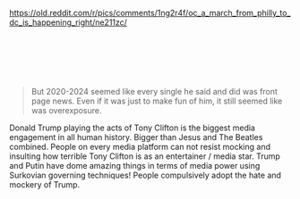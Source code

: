 https://old.reddit.com/r/pics/comments/1ng2r4f/oc_a_march_from_philly_to_dc_is_happening_right/ne211zc/

&nbsp;

&nbsp;

&nbsp;

> But 2020-2024 seemed like every single he said and did was front page news. Even if it was just to make fun of him, it still seemed like was overexposure.

Donald Trump playing the acts of Tony Clifton is the biggest media engagement in all human history. Bigger than Jesus and The Beatles combined. People on every media platform can not resist mocking and insulting how terrible Tony Clifton is as an entertainer / media star. Trump and Putin have dome amazing things in terms of media power using Surkovian governing techniques! People compulsively adopt the hate and mockery of Trump.
